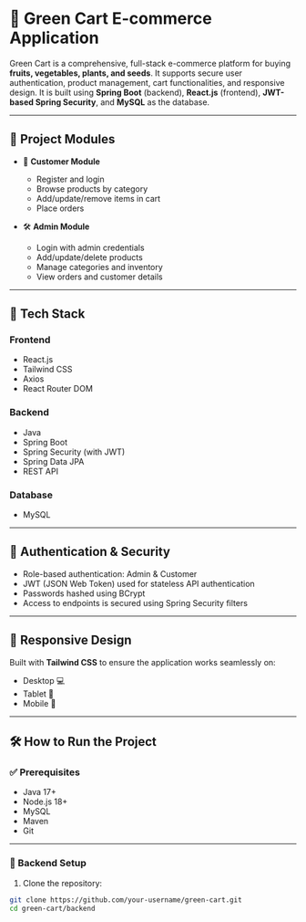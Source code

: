 # 🛒 Green Cart E-commerce Application

Green Cart is a comprehensive, full-stack e-commerce platform for buying **fruits, vegetables, plants, and seeds**. It supports secure user authentication, product management, cart functionalities, and responsive design. It is built using **Spring Boot** (backend), **React.js** (frontend), **JWT-based Spring Security**, and **MySQL** as the database.

---

## 🔰 Project Modules

- 👤 **Customer Module**  
  - Register and login
  - Browse products by category
  - Add/update/remove items in cart
  - Place orders

- 🛠️ **Admin Module**  
  - Login with admin credentials
  - Add/update/delete products
  - Manage categories and inventory
  - View orders and customer details

---

## 🚀 Tech Stack

### Frontend
- React.js
- Tailwind CSS
- Axios
- React Router DOM

### Backend
- Java
- Spring Boot
- Spring Security (with JWT)
- Spring Data JPA
- REST API

### Database
- MySQL

---

## 🔐 Authentication & Security

- Role-based authentication: Admin & Customer
- JWT (JSON Web Token) used for stateless API authentication
- Passwords hashed using BCrypt
- Access to endpoints is secured using Spring Security filters

---

## 📱 Responsive Design

Built with **Tailwind CSS** to ensure the application works seamlessly on:
- Desktop 💻
- Tablet 📱
- Mobile 📱

---

## 🛠️ How to Run the Project

### ✅ Prerequisites
- Java 17+
- Node.js 18+
- MySQL
- Maven
- Git

---

### 🧩 Backend Setup

1. Clone the repository:

```bash
git clone https://github.com/your-username/green-cart.git
cd green-cart/backend
